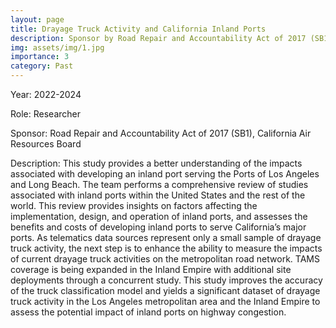 ```yaml
---
layout: page
title: Drayage Truck Activity and California Inland Ports
description: Sponsor by Road Repair and Accountability Act of 2017 (SB1) and California Air Resources Board
img: assets/img/1.jpg
importance: 3
category: Past
---
```


Year: 2022-2024

Role: Researcher

Sponsor: Road Repair and Accountability Act of 2017 (SB1), California Air Resources Board

Description: This study provides a better understanding of the impacts associated with developing an inland port serving the Ports of Los Angeles and Long Beach. The team performs a comprehensive review of studies associated with inland ports within the United States and the rest of the world. This review provides insights on factors affecting the implementation, design, and operation of inland ports, and assesses the benefits and costs of developing inland ports to serve California’s major ports. As telematics data sources represent only a small sample of drayage truck activity, the next step is to enhance the ability to measure the impacts of current drayage truck activities on the metropolitan road network. TAMS coverage is being expanded in the Inland Empire with additional site deployments through a concurrent study. This study improves the accuracy of the truck classification model and yields a significant dataset of drayage truck activity in the Los Angeles metropolitan area and the Inland Empire to assess the potential impact of inland ports on highway congestion.
